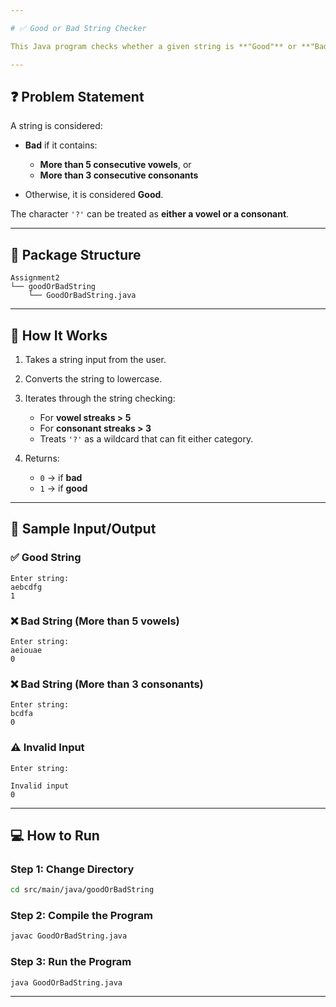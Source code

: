 ```yaml
---

# ✅ Good or Bad String Checker

This Java program checks whether a given string is **"Good"** or **"Bad"** based on the **sequence of vowels and consonants**.

---
```


## ❓ Problem Statement

A string is considered:

* **Bad** if it contains:

  * **More than 5 consecutive vowels**, or
  * **More than 3 consecutive consonants**
* Otherwise, it is considered **Good**.

The character `'?'` can be treated as **either a vowel or a consonant**.

---

## 📂 Package Structure

```
Assignment2  
└── goodOrBadString  
    └── GoodOrBadString.java
```

---

## 🚀 How It Works

1. Takes a string input from the user.
2. Converts the string to lowercase.
3. Iterates through the string checking:

   * For **vowel streaks > 5**
   * For **consonant streaks > 3**
   * Treats `'?'` as a wildcard that can fit either category.
4. Returns:

   * `0` → if **bad**
   * `1` → if **good**

---

## 🧾 Sample Input/Output

### ✅ Good String

```
Enter string:
aebcdfg
1
```

### ❌ Bad String (More than 5 vowels)

```
Enter string:
aeiouae
0
```

### ❌ Bad String (More than 3 consonants)

```
Enter string:
bcdfa
0
```

### ⚠️ Invalid Input

```
Enter string:

Invalid input
0
```

---

## 💻 How to Run

### **Step 1: Change Directory**

```bash
cd src/main/java/goodOrBadString
```

### **Step 2: Compile the Program**

```bash
javac GoodOrBadString.java
```

### **Step 3: Run the Program**

```bash
java GoodOrBadString.java
```

---

